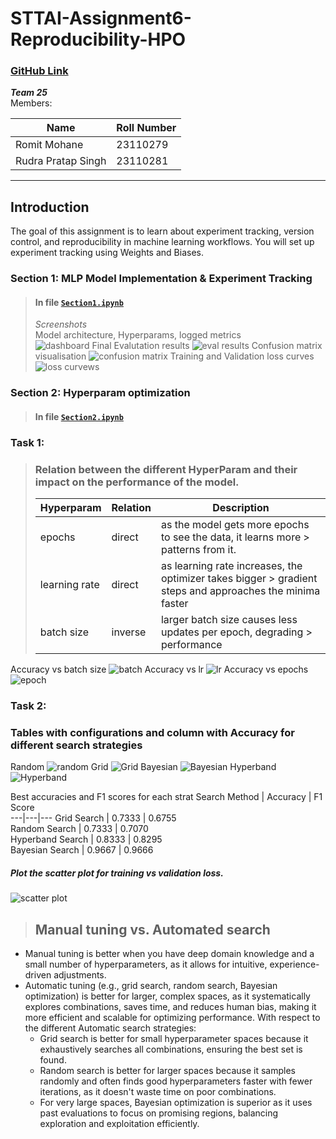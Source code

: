 # STTAI-Assignment6-Reproducibility-HPO

### [GitHub Link](https://github.com/Reckadon/STTAI-Assignment6-Reproducibility-HPO)

**_Team 25_**  
Members:

| Name               | Roll Number |
| ------------------ | ----------- |
| Romit Mohane       | 23110279    |
| Rudra Pratap Singh | 23110281    |

---

## Introduction

The goal of this assignment is to learn about experiment tracking, version control, and reproducibility in machine learning workflows. You will set up experiment tracking using Weights and Biases.

### Section 1: MLP Model Implementation & Experiment Tracking

> #### In file [`Section1.ipynb`](./Section1.ipynb)
>
> _Screenshots_  
> Model architecture, Hyperparams, logged metrics  
> ![dashboard](./imgs/dashboard.jpg)
> Final Evalutation results
> ![eval results](./imgs/panels.png)
> Confusion matrix visualisation
> ![confusion matrix](./imgs/cfm.jpg)
> Training and Validation loss curves
> ![loss curvews](./imgs/loss.jpg)

### Section 2: Hyperparam optimization

> #### In file [`Section2.ipynb`](./Section2.ipynb)

### Task 1:

> ### Relation between the different HyperParam and their impact on the performance of the model.
>
> | Hyperparam    | Relation | Description                                                                                              |
> | ------------- | -------- | -------------------------------------------------------------------------------------------------------- |
> | epochs        | direct   | as the model gets more epochs to see the data, it learns more > patterns from it.                        |
> | learning rate | direct   | as learning rate increases, the optimizer takes bigger > gradient steps and approaches the minima faster |
> | batch size    | inverse  | larger batch size causes less updates per epoch, degrading > performance                                 |

Accuracy vs batch size
![batch](./imgs/batch_size.png)
Accuracy vs lr
![lr](./imgs/lr.png)
Accuracy vs epochs
![epoch](./imgs/num_epochs.png)

### Task 2:

### Tables with configurations and column with Accuracy for different search strategies

Random
![random](./imgs/random.png)
Grid
![Grid](./imgs/Grid.png)
Bayesian
![Bayesian](./imgs/Bayesian.png)
Hyperband
![Hyperband](./imgs/Hyperband.png)

Best accuracies and F1 scores for each strat
Search Method | Accuracy | F1 Score  
---|---|---
Grid Search | 0.7333 | 0.6755  
Random Search | 0.7333 | 0.7070  
Hyperband Search | 0.8333 | 0.8295  
Bayesian Search | 0.9667 | 0.9666

##### Plot the scatter plot for training vs validation loss.

![scatter plot](./imgs/scatter.jpg)

> ## Manual tuning vs. Automated search

-   Manual tuning is better when you have deep domain knowledge and a small number of hyperparameters, as it allows for intuitive, experience-driven adjustments.
-   Automatic tuning (e.g., grid search, random search, Bayesian optimization) is better for larger, complex spaces, as it systematically explores combinations, saves time, and reduces human bias, making it more efficient and scalable for optimizing performance. With respect to the different Automatic search strategies:
    -   Grid search is better for small hyperparameter spaces because it exhaustively searches all combinations, ensuring the best set is found.
    -   Random search is better for larger spaces because it samples randomly and often finds good hyperparameters faster with fewer iterations, as it doesn't waste time on poor combinations.
    -   For very large spaces, Bayesian optimization is superior as it uses past evaluations to focus on promising regions, balancing exploration and exploitation efficiently.

